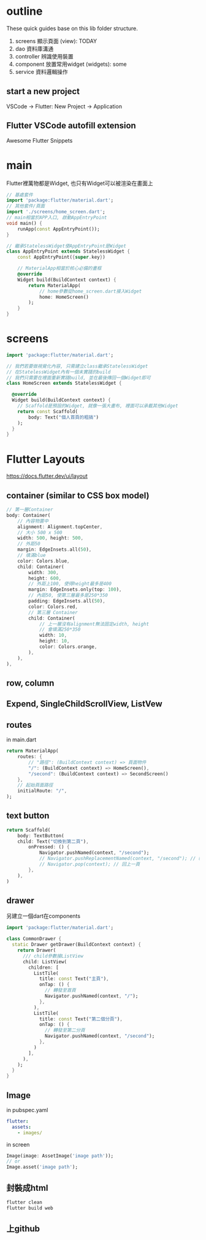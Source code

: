 # outline
These quick guides base on this lib folder structure.
1. screens 顯示頁面 (view): TODAY
2. dao 資料庫溝通
3. controller 辨識使用裝置
4. component 放置常用widget (widgets): some
5. service 資料邏輯操作

## start a new project
VSCode -> Flutter: New Project -> Application
## Flutter VSCode autofill extension
Awesome Flutter Snippets
# main
Flutter裡萬物都是Widget, 也只有Widget可以被渲染在畫面上
```dart
// 基處套件
import 'package:flutter/material.dart';
// 其他套件/頁面
import './screens/home_screen.dart';
// main相當於APP入口, 啟動AppEntryPoint
void main() {
    runApp(const AppEntryPoint());
}

// 繼承StatelessWidget使AppEntryPoint是Widget
class AppEntryPoint extends StatelessWidget {
    const AppEntryPoint({super.key})

    // MaterialApp相當於核心必備的畫框
    @override
    Widget build(BuildContext context) {
        return MaterialApp(
            // home參數從home_screen.dart接入Widget
            home: HomeScreen()
        );
    }
}
```
# screens
```dart
import 'package:flutter/material.dart';

// 我們若要做視覺化內容, 只需建立class繼承StatelessWidget
// 在StatelessWidget內有一個未實踐的build
// 我們只需要在裡面重新實踐build, 並在最後傳回一個Widget即可
class HomeScreen extends StatelessWidget {

  @override
  Widget build(BuildContext context) {
    // Scaffold是預設的Widget, 就像一張大畫布, 裡面可以承載其他Widget
    return const Scaffold(
        body: Text("個人首頁的粗搞")
    );
  }
}
```
# Flutter Layouts
https://docs.flutter.dev/ui/layout  

## container (similar to CSS box model)
```dart
// 第一層Container
body: Container(
    // 內容物置中
    alignment: Alignment.topCenter,
    // 大小 500 x 500
    width: 500, height: 500,
    // 外距50 
    margin: EdgeInsets.all(50),
    // 填滿blue
    color: Colors.blue,
    child: Container(
        width: 300,
        height: 600,
        // 外距上100, 使得height最多是400
        margin: EdgeInsets.only(top: 100),
        // 內距50, 使第三層最多是250*350
        padding: EdgeInsets.all(50),
        color: Colors.red,
        // 第三層 Container
        child: Container(
            // 上一層沒有alignment無法固定width, height
            // 會填滿250*350
            width: 10,
            height: 10,
            color: Colors.orange,
        ),
    ),
),
```
## row, column
## Expend, SingleChildScrollView, ListVew

## routes
in main.dart
```dart
return MaterialApp(
    routes: {
        // "路徑": (BuildContext context) => 頁面物件
        "/": (BuildContext context) => HomeScreen(),
        "/second": (BuildContext context) => SecondScreen()
    },
    // 起始頁面路徑
    initialRoute: "/",
);
```

## text button
```dart
return Scaffold(
    body: TextButton(
    child: Text("切換到第二頁"),
        onPressed: () {
            Navigator.pushNamed(context, "/second");
            // Navigator.pushReplacementNamed(context, "/second"); // 轉跳後無法返回上一頁
            // Navigator.pop(context); // 回上一頁
        },
    ),
)
```

## drawer
另建立一個dart在components
```dart
import 'package:flutter/material.dart';

class CommonDrawer {
  static Drawer getDrawer(BuildContext context) {
    return Drawer(
      /// child參數接ListView
      child: ListView(
        children: [
          ListTile(
            title: const Text("主頁"),
            onTap: () {
              // 轉發至首頁
              Navigator.pushNamed(context, "/");
            },
          ),
          ListTile(
            title: const Text("第二個分頁"),
            onTap: () {
              // 轉發至第二分頁
              Navigator.pushNamed(context, "/second");
            },
          )
        ],
      ),
    );
  }
}
```

## Image
in pubspec.yaml
```yaml
flutter:
  assets:
    - images/
```
in screen
```dart
Image(image: AssetImage('image path'));
// or
Image.asset('image path');
```

## 封裝成html
```bash
flutter clean
flutter build web
```

## 上github
```bash

```
